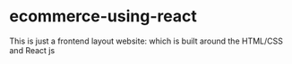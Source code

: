 # ecommerce-using-react
This is just a frontend layout website: which is built around the HTML/CSS and React js
